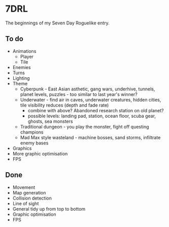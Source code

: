 # 7DRL

The beginnings of my Seven Day Roguelike entry.

## To do
* Animations
    * Player
    * Tile
* Enemies
* Turns
* Lighting
* Theme
    * Cyberpunk - East Asian asthetic, gang wars, underhive, tunnels, planet levels, puzzles - too similar to last year's winner?
    * Underwater - find air in caves, underwater creatures, hidden cities, tile visibility reduces (depth and fade rate)
        * combine with above? Abandoned research station on old planet?
        * possible levels: landing pad, station, ocean floor, scuba gear, ghosts, sea monsters
    * Traditional dungeon - you play the monster, fight off questing champions
    * Mad Max style wasteland - machine bosses, sand storms, infiltrate enemy bases
* Graphics
* More graphic optimisation
* FPS

## Done
* Movement
* Map generation
* Collision detection
* Line of sight
* General tidy up from top to bottom
* Graphic optimisation
* FPS
